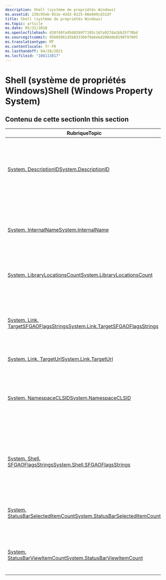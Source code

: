 ```yaml
---
description: Shell (système de propriétés Windows)
ms.assetid: 238c95eb-951e-43d3-8125-86e849cd31d7
title: Shell (système de propriétés Windows)
ms.topic: article
ms.date: 05/31/2018
ms.openlocfilehash: d10f49fa956826977195c167a927da1bb25f78bd
ms.sourcegitcommit: 95685061d5b0333bbf9e6ebd208dde8190f97005
ms.translationtype: MT
ms.contentlocale: fr-FR
ms.lasthandoff: 04/28/2021
ms.locfileid: "108113817"
---
```

# <a name="shell-windows-property-system"></a><span data-ttu-id="722e8-103">Shell (système de propriétés Windows)</span><span class="sxs-lookup"><span data-stu-id="722e8-103">Shell (Windows Property System)</span></span>

## <a name="in-this-section"></a><span data-ttu-id="722e8-104">Contenu de cette section</span><span class="sxs-lookup"><span data-stu-id="722e8-104">In this section</span></span>



| <span data-ttu-id="722e8-105">Rubrique</span><span class="sxs-lookup"><span data-stu-id="722e8-105">Topic</span></span>                                                                                                  | <span data-ttu-id="722e8-106">Description</span><span class="sxs-lookup"><span data-stu-id="722e8-106">Description</span></span>                                                                                                                 |
|--------------------------------------------------------------------------------------------------------|-----------------------------------------------------------------------------------------------------------------------------|
| [<span data-ttu-id="722e8-107">System. DescriptionID</span><span class="sxs-lookup"><span data-stu-id="722e8-107">System.DescriptionID</span></span>](./props-system-descriptionid.md)<br/>                               | <span data-ttu-id="722e8-108">Contenu d’une structure [**SHDESCRIPTIONID**](/windows/win32/api/shlobj_core/ns-shlobj_core-shdescriptionid) , représenté sous la forme d’une mémoire tampon d’octets.</span><span class="sxs-lookup"><span data-stu-id="722e8-108">The contents of an [**SHDESCRIPTIONID**](/windows/win32/api/shlobj_core/ns-shlobj_core-shdescriptionid) structure, represented as a buffer of bytes.</span></span><br/> |
| [<span data-ttu-id="722e8-109">System. InternalName</span><span class="sxs-lookup"><span data-stu-id="722e8-109">System.InternalName</span></span>](./props-system-internalname.md)<br/>                                 | <span data-ttu-id="722e8-110">Nom d’un fichier. exe ou. dll tel qu’il est stocké dans une section de ressource dans ce fichier.</span><span class="sxs-lookup"><span data-stu-id="722e8-110">The name of a .exe or .dll file as stored in a resource section within that file.</span></span><br/>                                |
| [<span data-ttu-id="722e8-111">System. LibraryLocationsCount</span><span class="sxs-lookup"><span data-stu-id="722e8-111">System.LibraryLocationsCount</span></span>](props-system-librarylocationscount.md)<br/>                      | <span data-ttu-id="722e8-112">Indique le nombre d’emplacements de bibliothèque.</span><span class="sxs-lookup"><span data-stu-id="722e8-112">Indicates the number of library locations.</span></span><br/>                                                                       |
| [<span data-ttu-id="722e8-113">System. Link. TargetSFGAOFlagsStrings</span><span class="sxs-lookup"><span data-stu-id="722e8-113">System.Link.TargetSFGAOFlagsStrings</span></span>](./props-system-link-targetsfgaoflagsstrings.md)<br/> | <span data-ttu-id="722e8-114">Exprime les indicateurs SFGAO d’un lien en tant que valeurs de chaîne et est utilisé comme une optimisation de requête.</span><span class="sxs-lookup"><span data-stu-id="722e8-114">Expresses the SFGAO flags of a link as string values, and is used as a query optimization.</span></span><br/>                       |
| [<span data-ttu-id="722e8-115">System. Link. TargetUrl</span><span class="sxs-lookup"><span data-stu-id="722e8-115">System.Link.TargetUrl</span></span>](./props-system-link-targeturl.md)<br/>                             |                                                                                                                             |
| [<span data-ttu-id="722e8-116">System. NamespaceCLSID</span><span class="sxs-lookup"><span data-stu-id="722e8-116">System.NamespaceCLSID</span></span>](./props-system-namespaceclsid.md)<br/>                             | <span data-ttu-id="722e8-117">CLSID de l’extension d’espace de noms pour un élément, l’objet qui implémente IShellFolder pour cet élément.</span><span class="sxs-lookup"><span data-stu-id="722e8-117">The CLSID of the name space extension for an item, the object that implements IShellFolder for this item.</span></span><br/>        |
| [<span data-ttu-id="722e8-118">System. Shell. SFGAOFlagsStrings</span><span class="sxs-lookup"><span data-stu-id="722e8-118">System.Shell.SFGAOFlagsStrings</span></span>](./props-system-shell-sfgaoflagsstrings.md)<br/>           | <span data-ttu-id="722e8-119">Exprime les indicateurs SFGAO en tant que valeurs de chaîne et est utilisé comme optimisation de requête.</span><span class="sxs-lookup"><span data-stu-id="722e8-119">Expresses the SFGAO flags as string values, and is used as a query optimization.</span></span><br/>                                 |
| [<span data-ttu-id="722e8-120">System. StatusBarSelectedItemCount</span><span class="sxs-lookup"><span data-stu-id="722e8-120">System.StatusBarSelectedItemCount</span></span>](props-system-statusbarselecteditemcount.md)<br/>            | <span data-ttu-id="722e8-121">Nombre d’éléments sélectionnés dans la vue et taille totale estimée.</span><span class="sxs-lookup"><span data-stu-id="722e8-121">The count of selected items in the view and the estimated total size.</span></span><br/>                                            |
| [<span data-ttu-id="722e8-122">System. StatusBarViewItemCount</span><span class="sxs-lookup"><span data-stu-id="722e8-122">System.StatusBarViewItemCount</span></span>](props-system-statusbarviewitemcount.md)<br/>                    | <span data-ttu-id="722e8-123">Nombre d’éléments dans la vue et taille totale estimée.</span><span class="sxs-lookup"><span data-stu-id="722e8-123">The count of items in the view and the estimated total size.</span></span><br/>                                                     |



 

 

 
